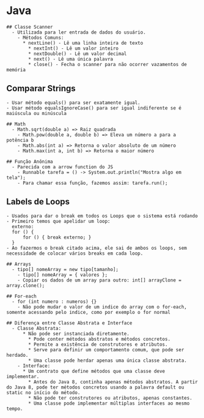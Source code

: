 # Java
  
	## Classe Scanner
	  - Utilizada para ler entrada de dados do usuário.
		- Métodos Comuns:
		  * nextLine() - Lê uma linha inteira de texto
			* nextInt() - Lê um valor inteiro
			* nextDouble() - Lê um valor decimal
			* next() - Lê uma única palavra
			* close() - Fecha o scanner para não ocorrer vazamentos de memória
	
  ## Comparar Strings
    - Usar método equals() para ser exatamente igual.
    - Usar método equalsIgnoreCase() para ser igual indiferente se é maiúscula ou minúscula
		
	## Math
	  - Math.sqrt(double a) => Raiz quadrada
		- Math.pow(double a, double b) => Eleva um número a para a potência b
		- Math.abs(int a) => Retorna o valor absoluto de um número
		- Math.max(int a, int b) => Retorna o maior número
		
	## Função Anônima
	  - Parecida com a arrow function do JS
		- Runnable tarefa = () -> System.out.println("Mostra algo em tela");
		- Para chamar essa função, fazemos assim: tarefa.run();
    
  ## Labels de Loops
    - Usados para dar o break em todos os Loops que o sistema está rodando
    - Primeiro temos que apelidar um loop:
      externo:
      for () { 
          for () { break externo; }
      }
    - Ao fazermos o break citado acima, ele sai de ambos os loops, sem necessidade de colocar vários breaks em cada loop.
		
	## Arrays
	  - tipo[] nomeArray = new tipo[tamanho];
		- tipo[] nomeArray = { valores };
		- Copiar os dados de um array para outro: int[] arrayClone = array.clone();
		
	## For-each
	  - for (int numero : numeros) {}
		- Não pode mudar o valor de um indice do array com o for-each, somente acessando pelo indice, como por exemplo o for normal
		
	## Diferença entre Classe Abstrata e Interface
	  - Classe Abstrata:
		  * Não pode ser instanciada diretamente.
			* Pode conter métodos abstratos e métodos concretos.
			* Permite a existência de construtores e atributos.
			* Serve para definir um comportamento comum, que pode ser herdado.
			* Uma classe pode herdar apenas uma única classe abstrata.
		- Interface:
		  * Um contrato que define métodos que uma classe deve implementar.
			* Antes do Java 8, continha apenas métodos abstratos. A partir do Java 8, pode ter métodos concretos usando a palavra default ou static no início do método.
			* Não pode ter construtores ou atributos, apenas constantes.
			* Uma classe pode implementar múltiplas interfaces ao mesmo tempo.